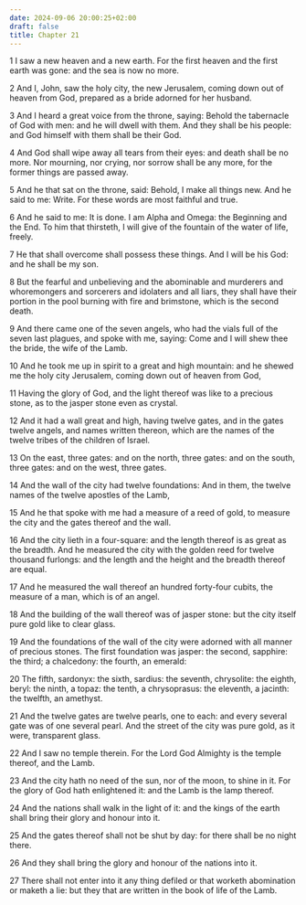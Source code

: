 ```yaml
---
date: 2024-09-06 20:00:25+02:00
draft: false
title: Chapter 21
---
```




1 I saw a new heaven and a new earth. For the first heaven and the first earth was gone: and the sea is now no more.

2 And I, John, saw the holy city, the new Jerusalem, coming down out of heaven from God, prepared as a bride adorned for her husband.

3 And I heard a great voice from the throne, saying: Behold the tabernacle of God with men: and he will dwell with them. And they shall be his people: and God himself with them shall be their God.

4 And God shall wipe away all tears from their eyes: and death shall be no more. Nor mourning, nor crying, nor sorrow shall be any more, for the former things are passed away.

5 And he that sat on the throne, said: Behold, I make all things new. And he said to me: Write. For these words are most faithful and true.

6 And he said to me: It is done. I am Alpha and Omega: the Beginning and the End. To him that thirsteth, I will give of the fountain of the water of life, freely.

7 He that shall overcome shall possess these things. And I will be his God: and he shall be my son.

8 But the fearful and unbelieving and the abominable and murderers and whoremongers and sorcerers and idolaters and all liars, they shall have their portion in the pool burning with fire and brimstone, which is the second death.

9 And there came one of the seven angels, who had the vials full of the seven last plagues, and spoke with me, saying: Come and I will shew thee the bride, the wife of the Lamb.

10 And he took me up in spirit to a great and high mountain: and he shewed me the holy city Jerusalem, coming down out of heaven from God,

11 Having the glory of God, and the light thereof was like to a precious stone, as to the jasper stone even as crystal.

12 And it had a wall great and high, having twelve gates, and in the gates twelve angels, and names written thereon, which are the names of the twelve tribes of the children of Israel.

13 On the east, three gates: and on the north, three gates: and on the south, three gates: and on the west, three gates.

14 And the wall of the city had twelve foundations: And in them, the twelve names of the twelve apostles of the Lamb,

15 And he that spoke with me had a measure of a reed of gold, to measure the city and the gates thereof and the wall.

16 And the city lieth in a four-square: and the length thereof is as great as the breadth. And he measured the city with the golden reed for twelve thousand furlongs: and the length and the height and the breadth thereof are equal.

17 And he measured the wall thereof an hundred forty-four cubits, the measure of a man, which is of an angel.

18 And the building of the wall thereof was of jasper stone: but the city itself pure gold like to clear glass.

19 And the foundations of the wall of the city were adorned with all manner of precious stones. The first foundation was jasper: the second, sapphire: the third; a chalcedony: the fourth, an emerald:

20 The fifth, sardonyx: the sixth, sardius: the seventh, chrysolite: the eighth, beryl: the ninth, a topaz: the tenth, a chrysoprasus: the eleventh, a jacinth: the twelfth, an amethyst.

21 And the twelve gates are twelve pearls, one to each: and every several gate was of one several pearl. And the street of the city was pure gold, as it were, transparent glass.

22 And I saw no temple therein. For the Lord God Almighty is the temple thereof, and the Lamb.

23 And the city hath no need of the sun, nor of the moon, to shine in it. For the glory of God hath enlightened it: and the Lamb is the lamp thereof.

24 And the nations shall walk in the light of it: and the kings of the earth shall bring their glory and honour into it.

25 And the gates thereof shall not be shut by day: for there shall be no night there.

26 And they shall bring the glory and honour of the nations into it.

27 There shall not enter into it any thing defiled or that worketh abomination or maketh a lie: but they that are written in the book of life of the Lamb.

